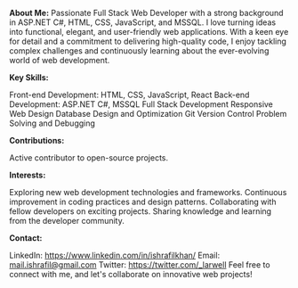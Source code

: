 **About Me:**
Passionate Full Stack Web Developer with a strong background in ASP.NET C#, HTML, CSS, JavaScript, and MSSQL. I love turning ideas into functional, elegant, and user-friendly web applications. With a keen eye for detail and a commitment to delivering high-quality code, I enjoy tackling complex challenges and continuously learning about the ever-evolving world of web development.

**Key Skills:**

Front-end Development: HTML, CSS, JavaScript, React
Back-end Development: ASP.NET C#, MSSQL
Full Stack Development
Responsive Web Design
Database Design and Optimization
Git Version Control
Problem Solving and Debugging

**Contributions:**

Active contributor to open-source projects.

**Interests:**

Exploring new web development technologies and frameworks.
Continuous improvement in coding practices and design patterns.
Collaborating with fellow developers on exciting projects.
Sharing knowledge and learning from the developer community.

**Contact:**

LinkedIn: https://www.linkedin.com/in/ishrafilkhan/
Email: mail.ishrafil@gmail.com
Twitter: https://twitter.com/_larwell
Feel free to connect with me, and let's collaborate on innovative web projects!
